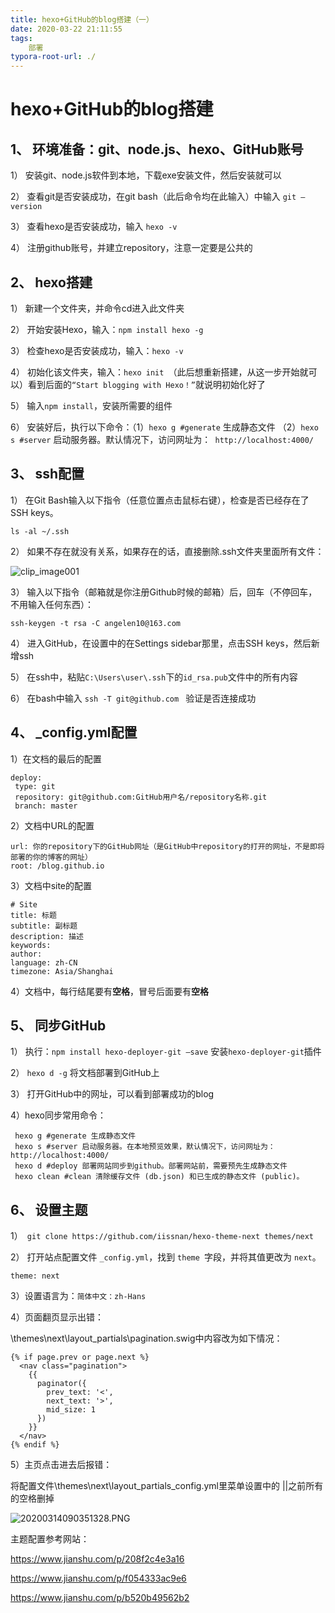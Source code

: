 ```yaml
---
title: hexo+GitHub的blog搭建（一）
date: 2020-03-22 21:11:55
tags:
    部署
typora-root-url: ./
---
```


# hexo+GitHub的blog搭建

## 1、 环境准备：git、node.js、hexo、GitHub账号

1） 安装git、node.js软件到本地，下载exe安装文件，然后安装就可以

2） 查看git是否安装成功，在git bash（此后命令均在此输入）中输入 `git –version`

3） 查看hexo是否安装成功，输入 `hexo -v`

4） 注册github账号，并建立repository，注意一定要是公共的

## 2、 hexo搭建

1） 新建一个文件夹，并命令cd进入此文件夹

2） 开始安装Hexo，输入：`npm install hexo -g`

3） 检查hexo是否安装成功，输入：`hexo -v`

4） 初始化该文件夹，输入：`hexo init `（此后想重新搭建，从这一步开始就可以）看到后面的`“Start blogging with Hexo！”`就说明初始化好了

5） 输入`npm install`，安装所需要的组件

6） 安装好后，执行以下命令：（1）`hexo g #generate` 生成静态文件 （2）`hexo s #server` 启动服务器。默认情况下，访问网址为：` http://localhost:4000/`

## 3、 ssh配置 

1） 在Git Bash输入以下指令（任意位置点击鼠标右键），检查是否已经存在了SSH keys。

````
ls -al ~/.ssh
````

2） 如果不存在就没有关系，如果存在的话，直接删除.ssh文件夹里面所有文件：

![clip_image001](/blog.github.io/images/clip_image001.png)


3） 输入以下指令（邮箱就是你注册Github时候的邮箱）后，回车（不停回车，不用输入任何东西）：

````
ssh-keygen -t rsa -C angelen10@163.com
````

4） 进入GitHub，在设置中的在Settings sidebar那里，点击SSH keys，然后新增ssh

5） 在ssh中，粘贴`C:\Users\user\.ssh`下的`id_rsa.pub`文件中的所有内容

6） 在bash中输入   `ssh -T git@github.com `   验证是否连接成功

## 4、 _config.yml配置

1）在文档的最后的配置

````
deploy:
 type: git
 repository: git@github.com:GitHub用户名/repository名称.git
 branch: master
````

2）文档中URL的配置

````
url: 你的repository下的GitHub网址（是GitHub中repository的打开的网址，不是即将部署的你的博客的网址）
root: /blog.github.io
````

3）文档中site的配置

````
# Site
title: 标题
subtitle: 副标题
description: 描述
keywords: 
author: 
language: zh-CN
timezone: Asia/Shanghai
````

4）文档中，每行结尾要有**空格**，冒号后面要有**空格**

## 5、 同步GitHub

1） 执行：`npm install hexo-deployer-git –save` 安装`hexo-deployer-git`插件

2） `hexo d -g` 将文档部署到GitHub上

3） 打开GitHub中的网址，可以看到部署成功的blog

4）hexo同步常用命令：

````
 hexo g #generate 生成静态文件
 hexo s #server 启动服务器。在本地预览效果，默认情况下，访问网址为： http://localhost:4000/
 hexo d #deploy 部署网站同步到github。部署网站前，需要预先生成静态文件
 hexo clean #clean 清除缓存文件 (db.json) 和已生成的静态文件 (public)。
````

## 6、 设置主题

1）` git clone https://github.com/iissnan/hexo-theme-next themes/next`

2） 打开站点配置文件 `_config.yml`，找到 `theme `字段，并将其值更改为 `next`。

`theme: next`

3）设置语言为：`简体中文：zh-Hans`

4）页面翻页显示出错：

\themes\next\layout\_partials\pagination.swig中内容改为如下情况：

`````
{% if page.prev or page.next %}
  <nav class="pagination">
    {{
      paginator({
        prev_text: '<',
        next_text: '>',
        mid_size: 1
      })
    }}
  </nav>
{% endif %}
`````

5）主页点击进去后报错：

将配置文件\themes\next\layout\_partials\_config.yml里菜单设置中的 ||之前所有的空格删掉

![20200314090351328.PNG](/blog.github.io/images/20200314090351328.PNG)

主题配置参考网站：

https://www.jianshu.com/p/208f2c4e3a16

https://www.jianshu.com/p/f054333ac9e6

https://www.jianshu.com/p/b520b49562b2